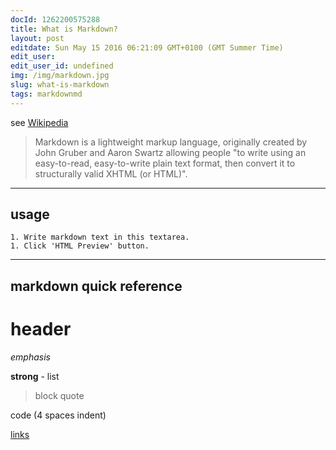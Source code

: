 ```yaml
---
docId: 1262200575288
title: What is Markdown?
layout: post
editdate: Sun May 15 2016 06:21:09 GMT+0100 (GMT Summer Time)
edit_user: 
edit_user_id: undefined
img: /img/markdown.jpg
slug: what-is-markdown
tags: markdownmd
---
```

see [Wikipedia](http://en.wikipedia.org/wiki/Markdown)

> Markdown is a lightweight markup language, originally created by John Gruber and Aaron Swartz allowing people "to write using an easy-to-read, easy-to-write plain text format, then convert it to structurally valid XHTML (or HTML)".

***

## usage

	1. Write markdown text in this textarea.
	1. Click 'HTML Preview' button.
***

## markdown quick reference

# header

_emphasis_

**strong**
	- list

> block quote

code (4 spaces indent)

[links](http://wikipedia.org/)